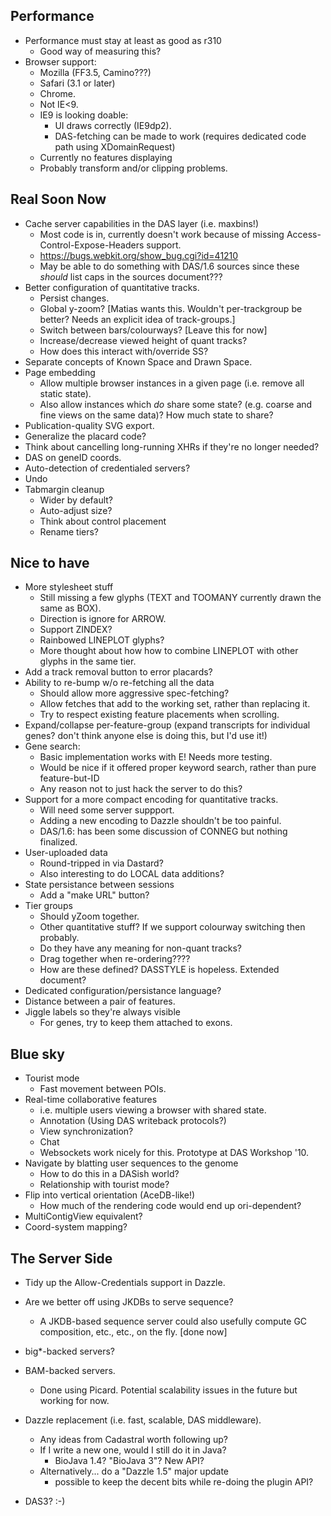 Performance
-----------

 - Performance must stay at least as good as r310
     + Good way of measuring this?
 - Browser support:
     + Mozilla (FF3.5, Camino???)
     + Safari (3.1 or later)
     + Chrome.
     + Not IE<9. 
     + IE9 is looking doable:
          * UI draws correctly (IE9dp2).
          * DAS-fetching can be made to work (requires dedicated code path using XDomainRequest)
	  * Currently no features displaying
	  * Probably transform and/or clipping problems.
 
Real Soon Now
-------------


 - Cache server capabilities in the DAS layer (i.e. maxbins!)
     + Most code is in, currently doesn't work because of missing Access-Control-Expose-Headers support.
     + https://bugs.webkit.org/show_bug.cgi?id=41210
     + May be able to do something with DAS/1.6 sources since these *should* list caps in the sources document???
 - Better configuration of quantitative tracks.
     + Persist changes.
     + Global y-zoom? [Matias wants this.  Wouldn't per-trackgroup be better?  Needs an explicit idea of track-groups.]
     + Switch between bars/colourways? [Leave this for now]
     + Increase/decrease viewed height of quant tracks?
     + How does this interact with/override SS?
 - Separate concepts of Known Space and Drawn Space.
 - Page embedding
     + Allow multiple browser instances in a given page (i.e. remove all static state).
     + Also allow instances which *do* share some state? (e.g. coarse and fine views on the same data)?
       How much state to share? 
 - Publication-quality SVG export.
 - Generalize the placard code?
 - Think about cancelling long-running XHRs if they're no longer needed?
 - DAS on geneID coords.
 - Auto-detection of credentialed servers?
 - Undo
 - Tabmargin cleanup
    + Wider by default?
    + Auto-adjust size?
    + Think about control placement
    + Rename tiers?

Nice to have
------------

 - More stylesheet stuff
   + Still missing a few glyphs (TEXT and TOOMANY currently drawn the same as BOX).
   + Direction is ignore for ARROW.
   + Support ZINDEX?
   + Rainbowed LINEPLOT glyphs?
   + More thought about how how to combine LINEPLOT with other glyphs in the same tier.
 - Add a track removal button to error placards?
 - Ability to re-bump w/o re-fetching all the data
     + Should allow more aggressive spec-fetching?
     + Allow fetches that add to the working set, rather than replacing it.
     + Try to respect existing feature placements when scrolling.
 - Expand/collapse per-feature-group (expand transcripts for individual genes?  don't think anyone else is doing this, but I'd use it!)
 - Gene search:
     + Basic implementation works with E!  Needs more testing.
     + Would be nice if it offered proper keyword search, rather than pure feature-but-ID
     + Any reason not to just hack the server to do this?
 - Support for a more compact encoding for quantitative tracks.
     + Will need some server suppport.  
     + Adding a new encoding to Dazzle shouldn't be too painful.
     + DAS/1.6: has been some discussion of CONNEG but nothing finalized.
 - User-uploaded data
     + Round-tripped in via Dastard?
     + Also interesting to do LOCAL data additions?
 - State persistance between sessions
     + Add a "make URL" button?
  - Tier groups
     + Should yZoom together.
     + Other quantitative stuff?  If we support colourway switching then probably.
     + Do they have any meaning for non-quant tracks?
     + Drag together when re-ordering????
     + How are these defined?  DASSTYLE is hopeless.  Extended <sources> document?
  - Dedicated configuration/persistance language?
  - Distance between a pair of features.
  - Jiggle labels so they're always visible
     + For genes, try to keep them attached to exons.

Blue sky
--------
    
 - Tourist mode
    + Fast movement between POIs. 
 - Real-time collaborative features
    + i.e. multiple users viewing a browser with shared state.
    + Annotation (Using DAS writeback protocols?)
    + View synchronization?
    + Chat 
    + Websockets work nicely for this.  Prototype at DAS Workshop '10.
 - Navigate by blatting user sequences to the genome
    + How to do this in a DASish world?
    + Relationship with tourist mode?
 - Flip into vertical orientation (AceDB-like!)
    + How much of the rendering code would end up ori-dependent?
 - MultiContigView equivalent?
 - Coord-system mapping?


The Server Side
---------------
 
 - Tidy up the Allow-Credentials support in Dazzle.

 - Are we better off using JKDBs to serve sequence?
    + A JKDB-based sequence server could also usefully compute GC composition, etc., etc., on the fly. [done now]
 - big*-backed servers?
 - BAM-backed servers. 
    + Done using Picard.  Potential scalability issues in the future but working for now.

 - Dazzle replacement (i.e. fast, scalable, DAS middleware).
    + Any ideas from Cadastral worth following up?
    + If I write a new one, would I still do it in Java?
        * BioJava 1.4?  "BioJava 3"?  New API?
    + Alternatively... do a "Dazzle 1.5" major update
        * possible to keep the decent bits while re-doing the plugin API?

 - DAS3? :-)
